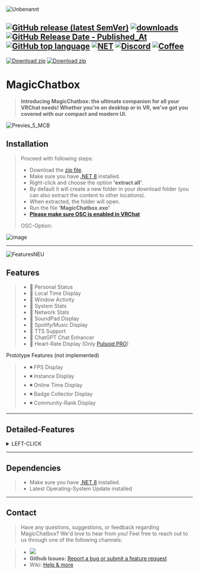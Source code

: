 ![Unbenannt](https://github.com/user-attachments/assets/661975f8-601d-49e2-850c-6bc239fbe1a5)


[![GitHub release (latest SemVer)](https://img.shields.io/github/v/release/BoiHanny/vrcosc-magicchatbox?color=%23512BD4&label=%20&style=plastic)](https://github.com/BoiHanny/vrcosc-magicchatbox/releases/latest)
[![downloads](https://img.shields.io/github/downloads/BoiHanny/vrcosc-magicchatbox/total?color=%23512BD4&label=Total%20download&logo=docusign&logoColor=white&style=plastic)](https://tooomm.github.io/github-release-stats/?username=BoiHanny&repository=vrcosc-magicchatbox)
[![GitHub Release Date - Published_At](https://img.shields.io/github/release-date/BoiHanny/vrcosc-magicchatbox?color=%23512BD4&label=Last%20update&style=plastic)](https://github.com/BoiHanny/vrcosc-magicchatbox/releases)
[![GitHub top language](https://img.shields.io/github/languages/top/BoiHanny/vrcosc-magicchatbox?color=%23512BD4&style=plastic)](https://github.com/search?q=repo%3ABoiHanny%2Fvrcosc-magicchatbox++language%3AC%23&type=code)
[![NET](https://img.shields.io/badge/.NET%206-Runtime%20-%23512BD4?style=plastic)](https://dotnet.microsoft.com/en-us/download)
[![Discord](https://img.shields.io/discord/1078818850218450994?color=%23512BD4&label=VR%20OSC&logo=discord&logoColor=white&style=plastic)](https://discord.gg/ZaSFwBfhvG)
[![Coffee](https://img.shields.io/badge/Send-A%20Coffee-FFDD00?style=plastic&logo=buymeacoffee&logoColor=white)](https://www.buymeacoffee.com/BoiHanny)
--

[![Download zip](https://custom-icon-badges.herokuapp.com/badge/-Download-%23512BD4?style=for-the-badge&logo=download&logoColor=white "Download")](https://github.com/BoiHanny/vrcosc-magicchatbox/releases/download/v0.9.015/MagicChatbox-0.9.015.zip)
[![Download zip](https://custom-icon-badges.herokuapp.com/badge/-Scan%20at%20VirusTotal-blue?style=for-the-badge&logo=virustotal&logoColor=white "virustotal")](https://www.virustotal.com/gui/file/94a77b2e4fa3311aa3c981c12c8f4439953e86a053953dbabd1f5e5fa230e1f6/detection)
<!-- END LATEST DOWNLOAD BUTTON -->
# MagicChatbox
> **Introducing MagicChatbox: the ultimate companion for all your VRChat needs! Whether you're on desktop or in VR, we've got you covered with our compact and modern UI.**


![Previes_5_MCB](https://github.com/user-attachments/assets/e9981525-fde4-4ea6-a421-28e431e2285f)


## Installation


> Proceed with following steps:
> * Download the [zip file](https://github.com/BoiHanny/vrcosc-magicchatbox/releases/download/v0.8.885/MagicChatbox-0.8.885.zip).
> * Make sure you have [.NET 8](https://dotnet.microsoft.com/en-us/download/dotnet/thank-you/runtime-desktop-8.0.8-windows-x64-installer) installed.
> * Right-click and choose the option **'extract all'**.
> * By default it will create a new folder in your download folder (you can also extract the content to other locations).
> * When extracted, the folder will open.
> * Run the file **'MagicChatbox.exe'**
> * [**Please make sure OSC is enabled in VRChat**](https://youtu.be/OHjN_q6RqGY?t=80)
>
> OSC-Option:

![image](https://github.com/BoiHanny/vrcosc-magicchatbox/assets/114599052/616efa5c-9126-4364-8782-975b1d2bb5db)

<hr>


![FeaturesNEU](https://github.com/user-attachments/assets/6351a835-9035-4819-945b-e5bfd5b5ba86)


## Features

> - 🔳 Personal Status
> - 🔳 Local Time Display
> - 🔳 Window Activity
> - 🔳 System Stats
> - 🔳 Network Stats
> - 🔳 SoundPad Display
> - 🔳 Spotify/Music Display
> - 🔳 TTS Support
> - 🔳 ChatGPT Chat Enhancer
> - 🔳 Heart-Rate Display (Only [Pulsoid PRO](https://pulsoid.net))

Prototype Features (not implemented)
> - ◾ FPS Display
> - ◾ Instance Display
> - ◾ Online Time Display
> - ◾ Badge Collector Display
> - ◾ Community-Rank Display

<hr>

## Detailed-Features

<details>
  <summary>LEFT-CLICK</summary>

>  - **Extended Media Support:** We've introduced `MediaLink` to the integration tab and incorporated support for YouTube Music, SoundCloud, Spotify, Apple Music and even YouTube videos with the help of the `Windows Media API`.

<p align="center">
  <img src="https://github.com/user-attachments/assets/4076af0e-bc70-4261-8eaa-d745c87a8706" alt="YouTube Music" width="32" height="32"/>
  <img src="https://github.com/user-attachments/assets/a4f25c86-a442-46dc-84a3-841efb2d3450" alt="SoundCloud" width="32" height="32"/>
  <img src="https://github.com/user-attachments/assets/8dc8d93f-7719-4ad6-bf62-89295c0cfa6a" alt="Spotify" width="32" height="32"/>
  <img src="https://github.com/user-attachments/assets/a1400fee-a205-4197-b3e6-eccbff96a3da" alt="Apple Music" width="32" height="32"/>
  <img src="https://github.com/user-attachments/assets/fcdeeae1-eeff-4dc8-a084-417943b7e225" alt="YouTube" width="32" height="32"/>
  <img src="https://github.com/user-attachments/assets/e77c2f3f-de5e-4e12-b3d9-2af708d903bf" alt="Adobe" width="32" height="32"/>
  <img src="https://github.com/user-attachments/assets/fb5edfca-96e0-41f1-a475-b7c7dffb7f58" alt="Windows" width="32" height="32"/>
</p>
<p align="center">
  <img src="https://github.com/user-attachments/assets/5473eaef-bb9d-49e8-b054-ab42bc9d9354" alt="Preview" width="212" height="36"/>
  <img src="https://github.com/user-attachments/assets/d561e0ff-4027-4610-b3f1-32d19938a7d2" alt="Preview" width="212" height="36"/>
  <img src="https://github.com/user-attachments/assets/5473eaef-bb9d-49e8-b054-ab42bc9d9354" alt="Preview" width="212" height="36"/>
</p>

>  - **Desktop mode:** MagicChatbox shows "On desktop" on the UI, and displays which application you are currently focused on. It's a great way to keep track of your messages while multitasking. The Spotify integration also shows the currently playing song, making it easier to keep up with your favorite tunes.

<p align="center">
  <img src="https://github.com/user-attachments/assets/87c067f2-baba-40a3-90ce-04e57937708b" alt="DesktopUi" width="32" height="32"/>
</p>
<p align="center">
  <img src="https://github.com/user-attachments/assets/d8f77539-ba58-4e51-ae65-b03e39e9df2f" alt="PreviewDesktop" width="212" height="36"/>
  <img src="https://github.com/user-attachments/assets/8fef7f71-d1ea-4105-a739-38b9890b6850" alt="Desktop" width="212" height="36"/>
  <img src="https://github.com/user-attachments/assets/d8f77539-ba58-4e51-ae65-b03e39e9df2f" alt="PreviewDesktop" width="212" height="36"/>
</p>

<div style="border-top: 1px solid gray; width: 50%; margin-left: 0;"></div>


>  - **Heart Rate Display**: Display your heart rate in real-time using Pulsoid-supported devices. This feature requires a 'BRO plan' from Pulsoid.

<p align="center">
  <img src="https://github.com/user-attachments/assets/dddb53d5-7c27-425d-90a0-12c7ae097558" alt="Pulsoid" width="42" height="42"/>
</p>
<p align="center">
  <img src="https://github.com/user-attachments/assets/1caeaab3-1e19-4854-b631-3a46e901480e" alt="PreviewHeartrate" width="212" height="36"/>
  <img src="https://github.com/user-attachments/assets/a6a0d37e-dfbd-4e58-a1ce-f010f44648a5" alt="Heart" width="212" height="36"/>
  <img src="https://github.com/user-attachments/assets/1caeaab3-1e19-4854-b631-3a46e901480e" alt="PreviewHeartrate" width="212" height="36"/>
</p>

>  - **Status tab:** One of the most exciting changes we made back in version 0.4.0 is the addition of the Status tab, which provides an easy way to manage your status items. You can sort your status items based on creation date, recent usage, and if they are a favorite. Each status item has three types of interactions - activate, delete, and favorite - and you can quickly add new items using the input box.

>  - **Personal Message integration:** In addition to the Status tab, we have also added a new Personal Message integration, allowing you to easily share messages with others.

>  - **Chatting:** allows you to quickly send messages of up to 140 characters. The UI displays the last five messages in a scroll viewer that fades out, and you can copy or resend any of these messages. Additionally, when sending a new message, you can see a countdown of how long it will last (you can set this value in options), and there is a stop button to clear the message instantly in VRChat. You can also clear your message history (last 5 messages) with the Clear History button.

>  - **Chat Message Editing**: Your chat messages are no longer set in stone! This feature lets you edit sent messages with two modes at your disposal:
>  - **Live mode** for real-time editing. See changes as you type!
>  - **On Confirm mode** lets you revise at leisure and hit `ENTER` to apply changes.

>  - **Time options:** MagicChatbox offers an option to show only the current time in VR, without the "my time:" prefix. You can choose to display the time in a 24-hour format, making it easier to read. u can also set a custom time zone and auto-apply or toggle daylight saving time.

> - **In-app updates**: Keep MagicChatbox up-to-date with the in-app update feature. It communicates with the GitHub API and pulls the .ZIP file from the latest branch.

> - **Simplified Beta Updates:** A new update module for beta builds has been introduced, offering seamless beta updates and an option to downgrade if you want to switch back to a stable version. An option has also been added to opt-out of the alpha channel.

> - **OSC customization:** We have updated our codebase to support UTF-8 and made the switch from Sharp OSC to CoreOSC-VRC-UTF8, which was a collaborative effort with VRCWizard. MagicChatbox also provides an option to change the OSC IP and port from the options menu, allowing for more customization.

> - **2nd VRChat Output Option:** We've introduced a new feature under `Options > App Options > 2nd VRChat output`, enabling you to send OSC messages to a second VRChat session.
 
> - **Integration Separator Toggle:** A new option to switch the integration separator from '┆' to 'Enter' for cleaner VRChat interactions.

> - **Improved Windows Activity Integration & Control in Settings:** We've made improvements to the Windows activity integration, providing more accurate information about your current Windows activity. You can now manage the Window Activity feature directly from the settings for easier control.

> - **Enhanced Application Names Setting:** Customize the names of your applications in the settings for a more personalized experience.

> - **Local save and version checker:** We have implemented a local JSON file to save your status items, ensuring they are always available to you. The application also features a built-in version checker that informs you if you have the latest version, if a new version is available, or if you are running a preview version.

> - **Overload feature:** Finally, MagicChatbox features a unique overload feature that disables some integrations automatically if the number of characters in your message exceeds 140. The order of disabled integrations will be as follows: Personal Message, Windows Activity, Current Time, and finally Spotify. MagicChatbox will try to fill the 144 character cap, but when above it, it will disable the integration.

> - **Text to Speech:** allows you to communicate better with users in VRChat, you have a wide range of voices/languages. In settings, you can "Toggle VRChat voice on TTS", "Stop current playing TTS on new chat" and select the output device. We recommend using VoiceMeter or just a virtual audio cable.

> - **Options** tab allows you to customize your experience by enabling/disabling options.

</details>

<hr>

## Dependencies


> * Make sure you have [.NET 8](https://dotnet.microsoft.com/en-us/download) installed.
> * Latest Operating-System Update installed


<hr>


## Contact


> Have any questions, suggestions, or feedback regarding MagicChatbox? We'd love to hear from you! Feel free to reach out to us through one of the following channels:

> - [![](https://dcbadge.vercel.app/api/server/ZaSFwBfhvG)](https://discord.gg/ZaSFwBfhvG)
> - **Github Issues:**  [Report a bug or submit a feature request](https://github.com/BoiHanny/vrcosc-magicchatbox/issues)
> - Wiki: [Help & more](https://github.com/BoiHanny/vrcosc-magicchatbox/wiki)


